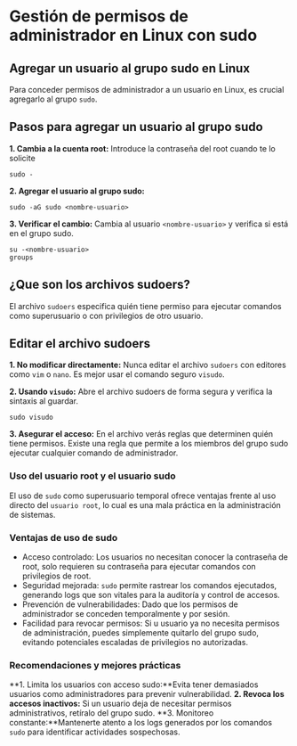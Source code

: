 # Gestión de permisos de administrador en Linux con sudo

## Agregar un usuario al grupo sudo en Linux

Para conceder permisos de administrador a un usuario en Linux, es crucial agregarlo al grupo `sudo`.

## Pasos para agregar un usuario al grupo sudo

**1. Cambia a la cuenta root:** Introduce la contraseña del root cuando te lo solicite

```
sudo -
```

**2. Agregar el usuario al grupo sudo:** 

```
sudo -aG sudo <nombre-usuario>
```

**3. Verificar el cambio:** Cambia al usuario `<nombre-usuario>` y verifica si está en el grupo sudo.

```
su -<nombre-usuario>
groups
```

## ¿Que son los archivos sudoers?

El archivo `sudoers` especifica quién tiene permiso para ejecutar comandos como superusuario o con privilegios de otro usuario.

## Editar el archivo sudoers

**1. No modificar directamente:** Nunca editar el archivo `sudoers` con editores como `vim` o `nano`. Es mejor usar el comando seguro `visudo`.

**2. Usando `visudo`:** Abre el archivo sudoers de forma segura y verifica la sintaxis al guardar.

```
sudo visudo
```

**3. Asegurar el acceso:** En el archivo verás reglas que determinen quién tiene permisos. Existe una regla que permite a los miembros del grupo sudo ejecutar cualquier comando de administrador.

### Uso del usuario root y el usuario sudo

El uso de `sudo` como superusuario temporal ofrece ventajas frente al uso directo del `usuario root`, lo cual es una mala práctica en la administración de sistemas.

### Ventajas de uso de sudo

* Acceso controlado: Los usuarios no necesitan conocer la contraseña de root, solo requieren su contraseña para ejecutar comandos con privilegios de root.
* Seguridad mejorada: `sudo` permite rastrear los comandos ejecutados, generando logs que son vitales para la auditoría y control de accesos.
* Prevención de vulnerabilidades: Dado que los permisos de administrador se conceden temporalmente y por sesión.
* Facilidad para revocar permisos: Si u usuario ya no necesita permisos de administración, puedes simplemente quitarlo del grupo sudo, evitando potenciales escaladas de privilegios no autorizadas.

### Recomendaciones y mejores prácticas

**1. Limita los usuarios con acceso sudo:**Evita tener demasiados usuarios como administradores para prevenir vulnerabilidad.
**2. Revoca los accesos inactivos:** Si un usuario deja de necesitar permisos administrativos, retíralo del grupo sudo.
**3. Monitoreo constante:**Mantenerte atento a los logs generados por los comandos `sudo` para identificar actividades sospechosas.



